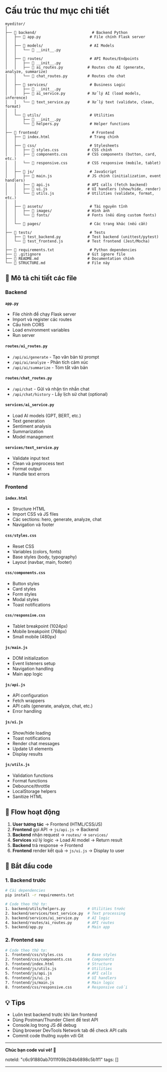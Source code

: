 # Cấu trúc thư mục chi tiết

```
myeditor/
│
├── 📂 backend/                         # Backend Python
│   ├── 📄 app.py                      # File chính Flask server
│   │
│   ├── 📂 models/                     # AI Models
│   │   └── 📄 __init__.py
│   │
│   ├── 📂 routes/                     # API Routes/Endpoints
│   │   ├── 📄 __init__.py
│   │   ├── 📄 ai_routes.py           # Routes cho AI (generate, analyze, summarize)
│   │   └── 📄 chat_routes.py         # Routes cho chat
│   │
│   ├── 📂 services/                   # Business Logic
│   │   ├── 📄 __init__.py
│   │   ├── 📄 ai_service.py          # Xử lý AI (load models, inference)
│   │   └── 📄 text_service.py        # Xử lý text (validate, clean, format)
│   │
│   └── 📂 utils/                      # Utilities
│       ├── 📄 __init__.py
│       └── 📄 helpers.py              # Helper functions
│
├── 📂 frontend/                        # Frontend
│   ├── 📄 index.html                  # Trang chính
│   │
│   ├── 📂 css/                        # Stylesheets
│   │   ├── 📄 styles.css             # CSS chính
│   │   ├── 📄 components.css         # CSS components (button, card, etc.)
│   │   └── 📄 responsive.css         # CSS responsive (mobile, tablet)
│   │
│   ├── 📂 js/                         # JavaScript
│   │   ├── 📄 main.js                # JS chính (initialization, event handlers)
│   │   ├── 📄 api.js                 # API calls (fetch backend)
│   │   ├── 📄 ui.js                  # UI handlers (show/hide, render)
│   │   └── 📄 utils.js               # Utilities (validate, format, etc.)
│   │
│   ├── 📂 assets/                     # Tài nguyên tĩnh
│   │   ├── 📂 images/                # Hình ảnh
│   │   └── 📂 fonts/                 # Fonts (nếu dùng custom fonts)
│   │
│   └── 📂 pages/                      # Các trang khác (nếu cần)
│
├── 📂 tests/                          # Tests
│   ├── 📄 test_backend.py            # Test backend (unittest/pytest)
│   └── 📄 test_frontend.js           # Test frontend (Jest/Mocha)
│
├── 📄 requirements.txt                # Python dependencies
├── 📄 .gitignore                     # Git ignore file
├── 📄 README.md                      # Documentation chính
└── 📄 STRUCTURE.md                   # File này
```

## 📝 Mô tả chi tiết các file

### Backend

#### `app.py`
- File chính để chạy Flask server
- Import và register các routes
- Cấu hình CORS
- Load environment variables
- Run server

#### `routes/ai_routes.py`
- `/api/ai/generate` - Tạo văn bản từ prompt
- `/api/ai/analyze` - Phân tích cảm xúc
- `/api/ai/summarize` - Tóm tắt văn bản

#### `routes/chat_routes.py`
- `/api/chat` - Gửi và nhận tin nhắn chat
- `/api/chat/history` - Lấy lịch sử chat (optional)

#### `services/ai_service.py`
- Load AI models (GPT, BERT, etc.)
- Text generation
- Sentiment analysis
- Summarization
- Model management

#### `services/text_service.py`
- Validate input text
- Clean và preprocess text
- Format output
- Handle text errors

### Frontend

#### `index.html`
- Structure HTML
- Import CSS và JS files
- Các sections: hero, generate, analyze, chat
- Navigation và footer

#### `css/styles.css`
- Reset CSS
- Variables (colors, fonts)
- Base styles (body, typography)
- Layout (navbar, main, footer)

#### `css/components.css`
- Button styles
- Card styles
- Form styles
- Modal styles
- Toast notifications

#### `css/responsive.css`
- Tablet breakpoint (1024px)
- Mobile breakpoint (768px)
- Small mobile (480px)

#### `js/main.js`
- DOM initialization
- Event listeners setup
- Navigation handling
- Main app logic

#### `js/api.js`
- API configuration
- Fetch wrappers
- API calls (generate, analyze, chat, etc.)
- Error handling

#### `js/ui.js`
- Show/hide loading
- Toast notifications
- Render chat messages
- Update UI elements
- Display results

#### `js/utils.js`
- Validation functions
- Format functions
- Debounce/throttle
- LocalStorage helpers
- Sanitize HTML

## 🔄 Flow hoạt động

1. **User tương tác** → Frontend (HTML/CSS/JS)
2. **Frontend** gọi API → `js/api.js` → Backend
3. **Backend** nhận request → `routes/` → `services/`
4. **Services** xử lý logic → Load AI model → Return result
5. **Backend** trả response → Frontend
6. **Frontend** render kết quả → `js/ui.js` → Display to user

## 🎯 Bắt đầu code

### 1. Backend trước
```bash
# Cài dependencies
pip install -r requirements.txt

# Code theo thứ tự:
1. backend/utils/helpers.py          # Utilities trước
2. backend/services/text_service.py  # Text processing
3. backend/services/ai_service.py    # AI logic
4. backend/routes/ai_routes.py       # API routes
5. backend/app.py                    # Main app
```

### 2. Frontend sau
```bash
# Code theo thứ tự:
1. frontend/css/styles.css           # Base styles
2. frontend/css/components.css       # Components
3. frontend/index.html               # Structure
4. frontend/js/utils.js              # Utilities
5. frontend/js/api.js                # API calls
6. frontend/js/ui.js                 # UI handlers
7. frontend/js/main.js               # Main logic
8. frontend/css/responsive.css       # Responsive cuối
```

## 💡 Tips

- Luôn test backend trước khi làm frontend
- Dùng Postman/Thunder Client để test API
- Console.log trong JS để debug
- Dùng browser DevTools Network tab để check API calls
- Commit code thường xuyên với Git

---

**Chúc bạn code vui vẻ! 🚀**

noteId: "c6c91880ab7011f09b284b6898c5b1f1"
tags: []

---

